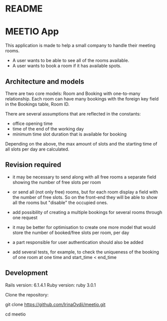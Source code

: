 # README

# MEETIO App

This application is made to help a small company to handle their meeting rooms.

* A user wants to be able to see all of the rooms available.
* A user wants to book a room if it has available spots.


## Architecture and models

There are two core models: Room and Booking with one-to-many relationship.
Each room can have many bookings with the foreign key field in the Bookings table, Room ID.

There are several assumptions that are reflected in the constants:
- office opening time
- time of the end of the working day
- minimum time slot duration that is available for booking

Depending on the above, the max amount of slots and the starting time of all slots per day are calculated.

## Revision required

- it may be necessary to send along with all free rooms a separate field showing the number of free slots per room

- or send all (not only free) rooms, but for each room display a field with the number of free slots. So on the front-end they will be able to show all the rooms but "disable" the occupied ones.

- add possibility of creating a multiple bookings for several rooms through one request

- it may be better for optimisation to create one more model that would store the number of booked/free slots per room, per day

- a part responsible for user authentication should also be added

- add several tests, for example, to check the uniqueness of the booking of one room at one time and start_time < end_time


## Development

Rails version: 6.1.4.1
Ruby version: ruby 3.0.1


Clone the repository:

git clone https://github.com/IrinaOvdii/meetio.git

cd meetio
